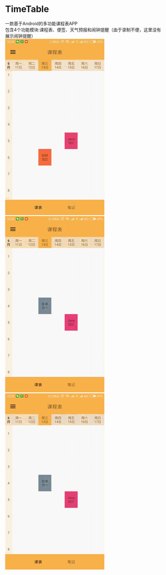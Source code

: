 # TimeTable
一款基于Android的多功能课程表APP<br/>
包含4个功能模块:课程表、便签、天气预报和闹钟提醒（由于录制不便，这里没有展示闹钟提醒）<br/>
![image](https://github.com/PErryiii/TimeTable/blob/master/table.gif)<br/>
![image](https://github.com/PErryiii/TimeTable/blob/master/weather.gif)<br/>
![image](https://github.com/PErryiii/TimeTable/blob/master/note.gif)<br/>
